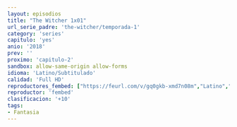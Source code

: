 ```yaml
---
layout: episodios
title: "The Witcher 1x01"
url_serie_padre: 'the-witcher/temporada-1'
category: 'series'
capitulo: 'yes'
anio: '2018'
prev: ''
proximo: 'capitulo-2'
sandbox: allow-same-origin allow-forms
idioma: 'Latino/Subtitulado'
calidad: 'Full HD'
reproductores_fembed: ["https://feurl.com/v/gq0gkb-xmd7n08m","Latino","https://fembed.com/v/5qgx4bdn0-r6858","Latino","https://myurlshort.live/v/r73mzaep-0wlj5w","Latino","https://mstream.space/ah2skvw3woo0","Latino","https://api.cuevana3.io/stream/index.php?file=ek5lbm9xYWNrS0xYMTZLa2xNbkdvY3ZTb3BtZng4TGp6ZFpobGFMUGtPUFgzSmFhbk1XTzVkblBtS1JnbEplb21KUm5ZSlRTMGViVTBxZGdsdEhPb3RqWGFHTnJrcGFqbU1LR2gzV3l3THVvd29aaVpNR21vNVdSb0tKbmhkZlUwTXlYb1hmSDFOZkpuV1JuYTVTVHBwaWJaMlp5MHREbTJNS25xNlBIbnViSjFaeVg","Subtitulado","https://feurl.com/v/m8qpxs54wzp8-5e","Subtitulado","https://feurl.com/v/8pk-yh8wwek3xpp","Subtitulado"]
reproductor: 'fembed'
clasificacion: '+10'
tags:
- Fantasia
---
```












